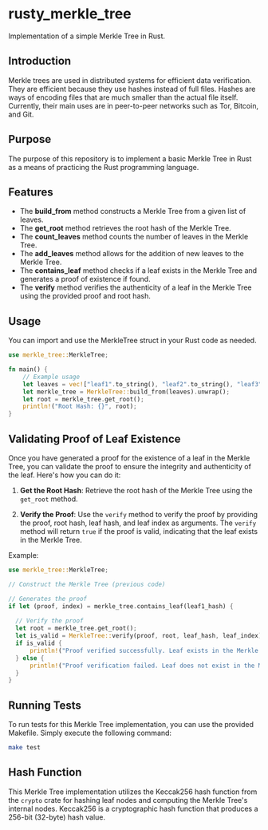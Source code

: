 # rusty_merkle_tree

Implementation of a simple Merkle Tree in Rust.

## Introduction

Merkle trees are used in distributed systems for efficient data verification. They are efficient because they use hashes instead of full files. Hashes are ways of encoding files that are much smaller than the actual file itself. Currently, their main uses are in peer-to-peer networks such as Tor, Bitcoin, and Git. 

## Purpose

The purpose of this repository is to implement a basic Merkle Tree in Rust as a means of practicing the Rust programming language.

## Features

- The **build_from** method constructs a Merkle Tree from a given list of leaves.
- The **get_root** method retrieves the root hash of the Merkle Tree.
- The **count_leaves** method counts the number of leaves in the Merkle Tree.
- The **add_leaves** method allows for the addition of new leaves to the Merkle Tree.
- The **contains_leaf** method checks if a leaf exists in the Merkle Tree and generates a proof of existence if found.
- The **verify** method verifies the authenticity of a leaf in the Merkle Tree using the provided proof and root hash.
  
## Usage

You can import and use the MerkleTree struct in your Rust code as needed.
```rust
use merkle_tree::MerkleTree;

fn main() {
    // Example usage
    let leaves = vec!["leaf1".to_string(), "leaf2".to_string(), "leaf3".to_string()];
    let merkle_tree = MerkleTree::build_from(leaves).unwrap();
    let root = merkle_tree.get_root();
    println!("Root Hash: {}", root);
}
```
## Validating Proof of Leaf Existence

Once you have generated a proof for the existence of a leaf in the Merkle Tree, you can validate the proof to ensure the integrity and authenticity of the leaf. Here's how you can do it:

1. **Get the Root Hash**: Retrieve the root hash of the Merkle Tree using the `get_root` method.

2. **Verify the Proof**: Use the `verify` method to verify the proof by providing the proof, root hash, leaf hash, and leaf index as arguments. The `verify` method will return `true` if the proof is valid, indicating that the leaf exists in the Merkle Tree.

Example:

```rust
use merkle_tree::MerkleTree;

// Construct the Merkle Tree (previous code)

// Generates the proof
if let (proof, index) = merkle_tree.contains_leaf(leaf1_hash) {
        
  // Verify the proof
  let root = merkle_tree.get_root();
  let is_valid = MerkleTree::verify(proof, root, leaf_hash, leaf_index);
  if is_valid {
      println!("Proof verified successfully. Leaf exists in the Merkle Tree.");
  } else {
      println!("Proof verification failed. Leaf does not exist in the Merkle Tree.");
  }
}
```

## Running Tests

To run tests for this Merkle Tree implementation, you can use the provided Makefile. Simply execute the following command:

```sh
make test
```
## Hash Function

This Merkle Tree implementation utilizes the Keccak256 hash function from the `crypto` crate for hashing leaf nodes and computing the Merkle Tree's internal nodes. Keccak256 is a cryptographic hash function that produces a 256-bit (32-byte) hash value.

